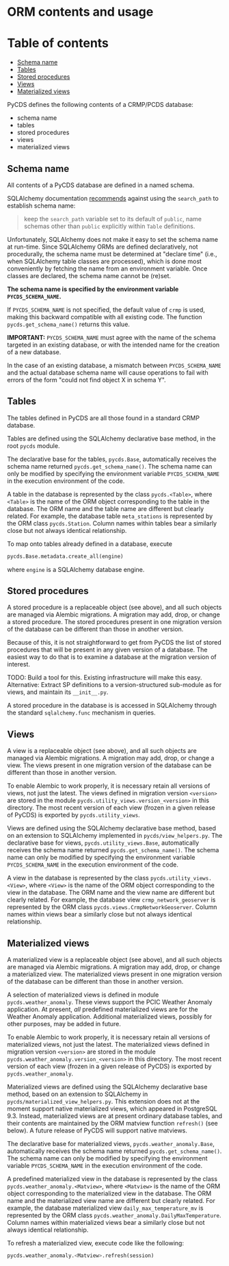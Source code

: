 # ORM contents and usage

# Table of contents

- [Schema name](#schema-name)
- [Tables](#tables)
- [Stored procedures](#stored-procedures)
- [Views](#views)
- [Materialized views](#materialized-views)
 

PyCDS defines the following contents of a CRMP/PCDS database:

- schema name
- tables
- stored procedures
- views
- materialized views


## Schema name

All contents of a PyCDS database are defined in a named schema.

SQLAlchemy documentation [recommends](https://docs.sqlalchemy.org/en/13/dialects/postgresql.html#remote-schema-table-introspection-and-postgresql-search-path)
against using the `search_path` to establish schema name:

> keep the `search_path` variable set to its default of `public`, name schemas other than `public`
explicitly within `Table` definitions.

Unfortunately, SQLAlchemy does not make it easy to set the schema name at run-time.
Since SQLAlchemy ORMs are defined declaratively, not procedurally, the schema name must be determined at
"declare time" (i.e., when SQLAlchemy table classes are processed), which is done most conveniently
by fetching the name from an environment variable. Once classes are declared, the schema name
cannot be (re)set.

**The schema name is specified by the environment variable `PYCDS_SCHEMA_NAME`.**

If `PYCDS_SCHEMA_NAME` is not specified, the default value of `crmp` is used,
making this backward compatible with all existing code. The function
`pycds.get_schema_name()` returns this value.

**IMPORTANT:** `PYCDS_SCHEMA_NAME` must agree with the name of the schema targeted in
an existing database, or with the intended name for the creation of a new database.

In the case of an existing database, a mismatch between `PYCDS_SCHEMA_NAME` and the
actual database schema name will cause operations to
fail with errors of the form "could not find object X in schema Y".

## Tables

The tables defined in PyCDS are all those found in a standard CRMP database.

Tables are defined using the SQLAlchemy declarative base method, in the root `pycds` module.

The declarative base for the tables, `pycds.Base`, automatically receives the schema name returned
`pycds.get_schema_name()`. The schema name can only be
modified by specifying the environment variable `PYCDS_SCHEMA_NAME` in the execution environment of the code.

A table in the database is represented by the class `pycds.<Table>`, where `<Table>` is the name of
the ORM object corresponding to the table in the database. The ORM name and the table name are different but
clearly related. For example, the database table `meta_stations` is represented by the ORM class
`pycds.Station`.
Column names within tables bear a similarly close but not always identical relationship.

To map onto tables already defined in a database, execute

```python
pycds.Base.metadata.create_all(engine)
```

where `engine` is a SQLAlchemy database engine.

## Stored procedures

A stored procedure is a replaceable object (see above), and all such objects are managed
via Alembic migrations. A migration may add, drop, or change a stored procedure.
The stored procedures present in one
migration version of the database can be different than those in another version.

Because of this, it is not
straightforward to get from PyCDS the list of stored procedures that will be present in
any given version of a database. The easiest way to do that is to examine a database at the
migration version of interest.

TODO: Build a tool for this. Existing infrastructure will make this easy.
Alternative: Extract SP definitions to a version-structured sub-module as for views,
and maintain its `__init__.py`.

A stored procedure in the database is is accessed in SQLAlchemy through the standard
`sqlalchemy.func` mechanism in queries.

## Views

A view is a replaceable object (see above), and all such objects are managed via
Alembic migrations. A migration may add, drop, or change a view. The views present in one
migration version of the database can be different than those in another version.

To enable Alembic to work properly, it is necessary retain all
versions of views, not just the latest. The views defined in migration
version `<version>` are stored in the module `pycds.utility_views.version_<version>`
in this directory. The most recent version of each view (frozen in a given release of PyCDS)
is exported by `pycds.utility_views`.

Views are defined using the SQLAlchemy declarative base method, based on an extension to SQLAlchemy
implemented in `pycds/view_helpers.py`.
The declarative base for views, `pycds.utility_views.Base`, automatically receives the schema name returned
`pycds.get_schema_name()`. The schema name can only be
modified by specifying the environment variable `PYCDS_SCHEMA_NAME` in the execution environment of the code.

A view in the database is represented by the class `pycds.utility_views.<View>`, where `<View>` is the name of
the ORM object corresponding to the view in the database. The ORM name and the view name are different but
clearly related. For example, the database view `crmp_network_geoserver` is represented by the ORM class
`pycds.views.CrmpNetworkGeoserver`.
Column names within views bear a similarly close but not always identical relationship.


## Materialized views

A materialized view is a replaceable object (see above), and all such objects are managed via
Alembic migrations. A migration may add, drop, or change a materialized view. The materialized views present in one
migration version of the database can be different than those in another version.

A selection of materialized views is defined in module `pycds.weather_anomaly`. These views support the PCIC
Weather Anomaly application. At present, _all_ predefined materialized views are for the Weather Anomaly application.
Additional materialized views, possibly for other purposes, may be added in future.

To enable Alembic to work properly, it is necessary retain all
versions of materialized views, not just the latest. The materialized views defined in migration
version `<version>` are stored in the module `pycds.weather_anomaly.version_<version>`
in this directory. The most recent version of each view (frozen in a given release of PyCDS)
is exported by `pycds.weather_anomaly`.

Materialized views are defined using the SQLAlchemy declarative base method, based on an extension to SQLAlchemy
in `pycds/materialized_view_helpers.py`. This extension does not at the moment support native materialized views,
which appeared in PostgreSQL 9.3. Instead, materialized views are at present ordinary database tables, and their
contents are maintained by the ORM matview function `refresh()` (see below).
A future release of PyCDS will support native matviews.

The declarative base for materialized views, `pycds.weather_anomaly.Base`, automatically receives the schema name
returned `pycds.get_schema_name()`. The schema name can only be
modified by specifying the environment variable `PYCDS_SCHEMA_NAME` in the execution environment of the code.

A predefined materialized view in the database is represented by the class `pycds.weather_anomaly.<Matview>`,
where `<Matview>` is the name of
the ORM object corresponding to the materialized view in the database.
The ORM name and the materialized view name are different but clearly related.
For example, the database materialized view `daily_max_temperature_mv` is represented by the ORM class
`pycds.weather_anomaly.DailyMaxTemperature`.
Column names within materialized views bear a similarly close but not always identical relationship.

To refresh a materialized view, execute code like the following:

```python
pycds.weather_anomaly.<Matview>.refresh(session)
```

